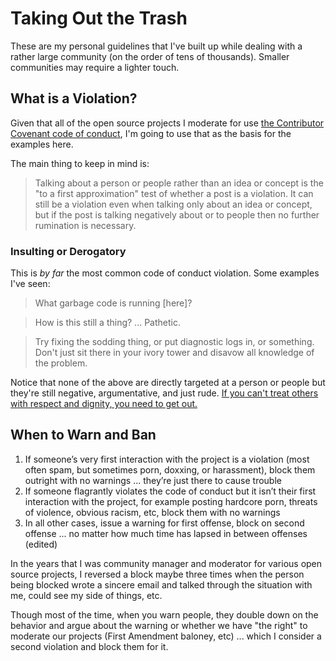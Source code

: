 # Taking Out the Trash

These are my personal guidelines that I've built up while dealing with a rather large community (on the order of tens of thousands). Smaller communities may require a lighter touch.

## What is a Violation?

Given that all of the open source projects I moderate for use [the Contributor Covenant code of conduct][contributor-covenant], I'm going to use that as the basis for the examples here.

The main thing to keep in mind is:

> Talking about a person or people rather than an idea or concept is the "to a first approximation" test of whether a post is a violation. It can still be a violation even when talking only about an idea or concept, but if the post is talking negatively about or to people then no further rumination is necessary.

### Insulting or Derogatory

This is _by far_ the most common code of conduct violation. Some examples I've seen:

> What garbage code is running [here]?

> How is this still a thing? ... Pathetic.

> Try fixing the sodding thing, or put diagnostic logs in, or something. Don't just sit there in your ivory tower and disavow all knowledge of the problem.

Notice that none of the above are directly targeted at a person or people but they're still negative, argumentative, and just rude. [If you can't treat others with respect and dignity, you need to get out.][general-silveras-speech]

[contributor-covenant]: https://www.contributor-covenant.org
[general-silveras-speech]: https://www.youtube.com/watch?v=mU0RfhvYN8s

## When to Warn and Ban

1) If someone’s very first interaction with the project is a violation (most often spam, but sometimes porn, doxxing, or harassment), block them outright with no warnings ... they’re just there to cause trouble
2) If someone flagrantly violates the code of conduct but it isn’t their first interaction with the project, for example posting hardcore porn, threats of violence, obvious racism, etc, block them with no warnings
3) In all other cases, issue a warning for first offense, block on second offense ... no matter how much time has lapsed in between offenses (edited) 

In the years that I was community manager and moderator for various open source projects, I reversed a block maybe three times when the person being blocked wrote a sincere email and talked through the situation with me, could see my side of things, etc.

Though most of the time, when you warn people, they double down on the behavior and argue about the warning or whether we have "the right" to moderate our projects (First Amendment baloney, etc) ... which I consider a second violation and block them for it.
